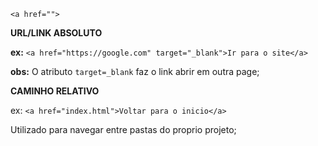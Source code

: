 ``<a href="">``


**URL/LINK ABSOLUTO**

**ex:**  ``<a href="https://google.com" target="_blank">Ir para o site</a>``

**obs:** O atributo ``target=_blank`` faz o link abrir em outra page;

**CAMINHO RELATIVO**

ex: ``<a href="index.html">Voltar para o inicio</a>``

Utilizado para navegar entre pastas do proprio projeto;

